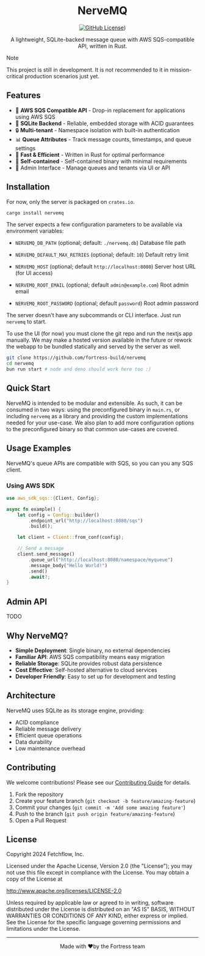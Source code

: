 <div align="center">
  <span>
    <h1>NerveMQ</h1>

[![GitHub License](https://img.shields.io/github/license/fortress-build/nervemq)](https://github.com/fortress-build/nervemq/blob/main/LICENSE))

  </span>

A lightweight, SQLite-backed message queue with AWS SQS-compatible API, written in Rust.

</div>

> [!NOTE]
> This project is still in development. It is not recommended to it in
> mission-critical production scenarios just yet.

## Features

- 🚀 **AWS SQS Compatible API** - Drop-in replacement for applications using AWS SQS
- 💾 **SQLite Backend** - Reliable, embedded storage with ACID guarantees
- 🔒 **Multi-tenant** - Namespace isolation with built-in authentication
- 📊 **Queue Attributes** - Track message counts, timestamps, and queue settings
- 🏃 **Fast & Efficient** - Written in Rust for optimal performance
- 🎯 **Self-contained** - Self-contained binary with minimal requirements
- 📱 Admin Interface - Manage queues and tenants via UI or API

## Installation

For now, only the server is packaged on `crates.io`.

```bash
cargo install nervemq
```

The server expects a few configuration parameters to be available via
environment variables:

- `NERVEMQ_DB_PATH` (optional; default: `./nervemq.db`)
  Database file path

- `NERVEMQ_DEFAULT_MAX_RETRIES` (optional; default: `10`)
  Default retry limit

- `NERVEMQ_HOST` (optional; default `http://localhost:8080`)
  Server host URL (for UI access)

- `NERVEMQ_ROOT_EMAIL` (optional; default `admin@example.com`)
  Root admin email

- `NERVEMQ_ROOT_PASSWORD` (optional; default `password`)
  Root admin password

The server doesn't have any subcommands or CLI interface. Just run `nervemq` to start.

To use the UI (for now) you must clone the git repo and run the nextjs app manually. We may make a hosted version
available in the future or rework the webapp to be bundled statically and served by the server as well.

```bash
git clone https://github.com/fortress-build/nervemq
cd nervemq
bun run start # node and deno should work here too :)
```

## Quick Start

NerveMQ is intended to be modular and extensible. As such, it can be consumed in two ways: using
the preconfigured binary in `main.rs`, or including `nervemq` as a library and providing the custom
implementations needed for your use-case. We also plan to add more configuration options to the preconfigured
binary so that common use-cases are covered.

## Usage Examples

NerveMQ's queue APIs are compatible with SQS, so you can you any SQS client.

### Using AWS SDK

```rust
use aws_sdk_sqs::{Client, Config};

async fn example() {
    let config = Config::builder()
        .endpoint_url("http://localhost:8080/sqs")
        .build();

    let client = Client::from_conf(config);

    // Send a message
    client.send_message()
        .queue_url("http://localhost:8080/namespace/myqueue")
        .message_body("Hello World!")
        .send()
        .await?;
}
```

## Admin API

TODO

## Why NerveMQ?

- **Simple Deployment**: Single binary, no external dependencies
- **Familiar API**: AWS SQS compatibility means easy migration
- **Reliable Storage**: SQLite provides robust data persistence
- **Cost Effective**: Self-hosted alternative to cloud services
- **Developer Friendly**: Easy to set up for development and testing

## Architecture

NerveMQ uses SQLite as its storage engine, providing:

- ACID compliance
- Reliable message delivery
- Efficient queue operations
- Data durability
- Low maintenance overhead

## Contributing

We welcome contributions! Please see our [Contributing Guide](CONTRIBUTING.md) for details.

1. Fork the repository
2. Create your feature branch (`git checkout -b feature/amazing-feature`)
3. Commit your changes (`git commit -m 'Add some amazing feature'`)
4. Push to the branch (`git push origin feature/amazing-feature`)
5. Open a Pull Request

## License

Copyright 2024 Fetchflow, Inc.

Licensed under the Apache License, Version 2.0 (the "License"); you may not use this file except in compliance with the License. You may obtain a copy of the License at

<http://www.apache.org/licenses/LICENSE-2.0>

Unless required by applicable law or agreed to in writing, software distributed under the License is distributed on an "AS IS" BASIS, WITHOUT WARRANTIES OR CONDITIONS OF ANY KIND, either express or implied. See the License for the specific language governing permissions and limitations under the License.

---

<div align="center">
Made with ❤️by the Fortress team
</div>
